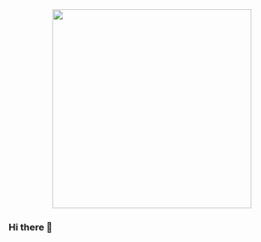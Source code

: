 <div id="header" align="center">
  <img src="https://media.giphy.com/media/HdqqvE8VNtYWiGF6FW/giphy.gif" width="350"/>
</div>


### Hi there 👋

<!--
**BenSaero/BenSaero** is a ✨ _special_ ✨ repository because its `README.md` (this file) appears on your GitHub profile.

Here are some ideas to get you started:

- 🔭 I’m currently working on ...
- 🌱 I’m currently learning ...
- 👯 I’m looking to collaborate on ...
- 🤔 I’m looking for help with ...
- 💬 Ask me about ...
- 📫 How to reach me: ...
- 😄 Pronouns: ...
- ⚡ Fun fact: ...
-->
